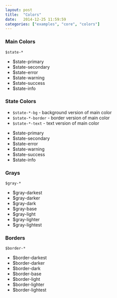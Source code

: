 ```yaml
---
layout: post
title:  "Colors"
date:   2014-12-25 11:59:59
categories: ["examples", "core", "colors"]
---
```


### Main Colors

`$state-*`  

<div class="lt-example">
  <ul class="lt-colors">
    <li class="lt-colors-primary">$state-primary</li>
    <li class="lt-colors-secondary">$state-secondary</li>
    <li class="lt-colors-error">$state-error</li>
    <li class="lt-colors-warning">$state-warning</li>
    <li class="lt-colors-success">$state-success</li>
    <li class="lt-colors-info">$state-info</li>
  </ul>
</div>


### State Colors

- `$state-*-bg`     - background version of main color
- `$state-*-border` - border version of main color
- `$state-*-text`   - text version of main color

<div class="lt-example">
  <ul class="lt-colors">
    <li class="lt-colors-primary-bg lt-colors-primary-border lt-colors-primary-text">
      $state-primary
      </li>
    <li class="lt-colors-secondary-bg lt-colors-secondary-border lt-colors-secondary-text">
      $state-secondary
      </li>
    <li class="lt-colors-error-bg lt-colors-error-border lt-colors-error-text">
      $state-error
      </li>
    <li class="lt-colors-warning-bg lt-colors-warning-border lt-colors-warning-text">
      $state-warning
      </li>
    <li class="lt-colors-success-bg lt-colors-success-border lt-colors-success-text">
      $state-success
      </li>
    <li class="lt-colors-info-bg lt-colors-info-border lt-colors-info-text">
      $state-info
      </li>
  </ul>
</div>


### Grays

`$gray-*`  

<div class="lt-example">
  <ul class="lt-colors">
    <li class="lt-colors-gray-darkest">$gray-darkest</li>
    <li class="lt-colors-gray-darker">$gray-darker</li>
    <li class="lt-colors-gray-dark">$gray-dark</li>
    <li class="lt-colors-gray-base">$gray-base</li>
    <li class="lt-colors-gray-light">$gray-light</li>
    <li class="lt-colors-gray-lighter">$gray-lighter</li>
    <li class="lt-colors-gray-lightest">$gray-lightest</li>
  </ul>
</div>


### Borders

`$border-*`  

<div class="lt-example">
  <ul class="lt-colors">
    <li class="lt-colors-border-darkest lt-colors-bg-base">$border-darkest</li>
    <li class="lt-colors-border-darker lt-colors-bg-light">$border-darker</li>
    <li class="lt-colors-border-dark lt-colors-bg-base">$border-dark</li>
    <li class="lt-colors-border-base lt-colors-bg-light">$border-base</li>
    <li class="lt-colors-border-light lt-colors-bg-base">$border-light</li>
    <li class="lt-colors-border-lighter lt-colors-bg-light">$border-lighter</li>
    <li class="lt-colors-border-lightest lt-colors-bg-base">$border-lightest</li>
  </ul>
</div>
